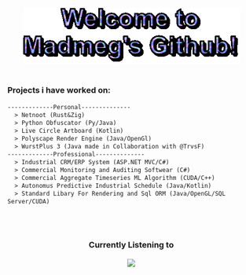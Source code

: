 <div align = "center">
  <img src="https://raw.githubusercontent.com/Madmegsox1/Madmegsox1/master/text.gif" alt="Hello!!!">
  </br> </br>

  <h3 align="left">
    Projects i have worked on:
  </h3>
  <div align="left">

    -------------Personal--------------
      > Netnoot (Rust&Zig)
      > Python Obfuscator (Py/Java)
      > Live Circle Artboard (Kotlin)
      > Polyscape Render Engine (Java/OpenGl)
      > WurstPlus 3 (Java made in Collaboration with @TrvsF)
    -------------Professional--------------
      > Industrial CRM/ERP System (ASP.NET MVC/C#)
      > Commercial Monitoring and Auditing Softwear (C#)
      > Commercial Aggregate Timeseries ML Algorithm (CUDA/C++)
      > Autonomus Predictive Industrial Schedule (Java/Kotlin)
      > Standard Libary For Rendering and Sql ORM (Java/OpenGL/SQL Server/CUDA)

  </div>
  </br> </br>
  <h3 align="center">
    Currently Listening to 
  </h3>
<img align="center" src="https://spotify-github-profile.kittinanx.com/api/view?uid=madmeg04&cover_image=true&theme=compact&show_offline=true&background_color=121212&interchange=true" />
    
</div>
